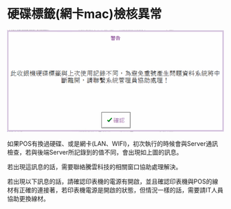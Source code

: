 # 硬碟標籤\(網卡mac\)檢核異常

![](../.gitbook/assets/3%20%2814%29.png)

如果POS有換過硬碟、或是網卡\(LAN、WIFI\)，初次執行的時候會與Server通訊檢查，若與後端Server所記錄到的值不同，會出現如上圖的訊息。

若出現這訊息的話，需要聯絡騰雲科技的相關窗口協助處理解決。

若出現以下訊息的話，請確認印表機的電源有開啟，並且確認印表機與POS的線材有正確的連接著，若印表機電源是開啟的狀態，但情況一樣的話，需要請IT人員協助更換線材。


